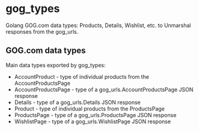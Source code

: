 # gog_types

Golang GOG.com data types: Products, Details, Wishlist, etc. to Unmarshal responses from the gog_urls.

## GOG.com data types

Main data types exported by gog_types:

- AccountProduct - type of individual products from the AccountProductsPage
- AccountProductsPage - type of a gog_urls.AccountProductsPage JSON response
- Details - type of a gog_urls.Details JSON response
- Product - type of individual products from the ProductsPage
- ProductsPage - type of a gog_urls.ProductsPage JSON response
- WishlistPage - type of a gog_urls.WishlistPage JSON response